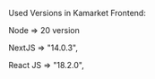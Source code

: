 Used Versions in Kamarket Frontend:

Node => 20 version

NextJS => "14.0.3",

React JS => "18.2.0",
